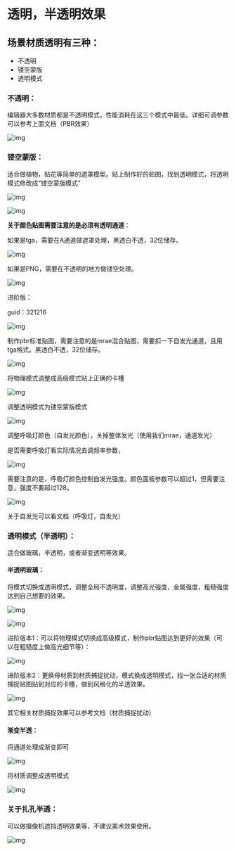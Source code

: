 # 透明，半透明效果

## 场景材质透明有三种：

- 不透明
- 镂空蒙版
- 透明模式

### 不透明：

编辑器大多数材质都是不透明模式，性能消耗在这三个模式中最低。详细可调参数可以参考上面文档（PBR效果）

![img](https://arkimg.ark.online/1730181794268-18.png)

### 镂空蒙版：

适合做植物，贴花等简单的遮罩模型。贴上制作好的贴图，找到透明模式，将透明模式修改成“镂空蒙版模式”

![img](https://arkimg.ark.online/1730181794267-1.png)

![img](https://arkimg.ark.online/1730181794267-2.png)

**关于颜色贴图需要注意的是必须有透明通道**：

如果是tga，需要在A通道做遮罩处理，黑透白不透，32位储存。

![img](https://arkimg.ark.online/1730181794267-3.png)

如果是PNG，需要在不透明的地方做镂空处理。

![img](https://arkimg.ark.online/1730181794267-4.png)

进阶版：

guid：321216

![img](https://arkimg.ark.online/1730181794267-5.png)

制作pbr标准贴图，需要注意的是mrae混合贴图，需要扣一下自发光通道，且用tga格式。黑透白不透，32位储存。

![img](https://arkimg.ark.online/1730181794268-6.png)

将物理模式调整成高级模式贴上正确的卡槽

![img](https://arkimg.ark.online/1730181794268-7.png)

调整透明模式为镂空蒙版模式

![img](https://arkimg.ark.online/1730181794268-8.png)

调整呼吸灯颜色（自发光颜色），关掉整体发光（使用我们mrae，通道发光）

是否需要呼吸灯看实际情况去调频率参数，

![img](https://arkimg.ark.online/1730181794268-9.png)

需要注意的是，呼吸灯颜色控制自发光强度。颜色面板参数可以超过1，但需要注意，强度不要超过128。

![img](https://arkimg.ark.online/1730181794268-10.png)

关于自发光可以看文档（呼吸灯，自发光）

### 透明模式（半透明）：

适合做玻璃，半透明，或者渐变透明等效果。

#### 半透明玻璃：

将模式切换成透明模式，调整全局不透明度，调整高光强度，金属强度，粗糙强度达到自己想要的效果。

![img](https://arkimg.ark.online/1730181794268-11.png)

![img](https://arkimg.ark.online/1730181794268-12.gif)

进阶版本1：可以将物理模式切换成高级模式，制作pbr贴图达到更好的效果（可以在粗糙度上做高光细节等）：

![img](https://arkimg.ark.online/1730181794268-13.png)

进阶版本2：更换母材质到材质捕捉扰动，模式换成透明模式，找一张合适的材质捕捉贴图贴到对应的卡槽，做到风格化的半透效果。

![img](https://arkimg.ark.online/1730181794268-14.png)

其它相关材质捕捉效果可以参考文档（材质捕捉扰动）

#### 渐变半透：

将通道处理成渐变即可

![img](https://arkimg.ark.online/1730181794268-15.png)

将材质调整成透明模式

![img](https://arkimg.ark.online/1730181794268-16.png)

### 关于扎孔半透：

可以做摄像机遮挡透明效果等，不建议美术效果使用。

![img](https://arkimg.ark.online/1730181794268-17.png)